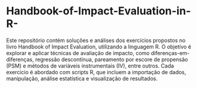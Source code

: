 # Handbook-of-Impact-Evaluation-in-R-

Este repositório contém soluções e análises dos exercícios propostos no livro Handbook of Impact Evaluation, utilizando a linguagem R. O objetivo é explorar e aplicar técnicas de avaliação de impacto, como diferenças-em-diferenças, regressão descontínua, pareamento por escore de propensão (PSM) e métodos de variáveis instrumentais (IV), entre outros. Cada exercício é abordado com scripts R, que incluem a importação de dados, manipulação, análise estatística e visualização de resultados.

